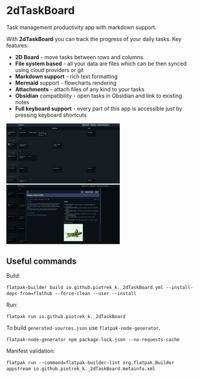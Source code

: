 # 2dTaskBoard

Task management productivity app with markdown support.

With **2dTaskBoard** you can track the progress of your daily tasks. Key features:

- **2D Board** - move tasks between rows and columns.
- **File system based** - all your data are files which can be then synced using cloud providers or git
- **Markdown support** - rich text formatting
- **Mermaid** support - flowcharts rendering
- **Attachments** - attach files of any kind to your tasks
- **Obsidian** compatibility - open tasks in Obsidian and link to existing notes
- **Full keyboard support** - every part of this app is accessible just by pressing keyboard shortcuts

<img src="screenshots/board_view.png" alt="Board view" style="max-width: 300px; height: auto;">
<img src="screenshots/task_view.png" alt="Task view" style="max-width: 300px; height: auto;">


## Useful commands

Build:
```
flatpak-builder build io.github.piotrek_k._2dTaskBoard.yml --install-deps-from=flathub --force-clean --user --install
```

Run:
```
flatpak run io.github.piotrek_k._2dTaskBoard
```

To build `generated-sources.json` use `flatpak-node-generator`.

```
flatpak-node-generator npm package-lock.json --no-requests-cache
```

Manifest validation:
```
flatpak run --command=flatpak-builder-lint org.flatpak.Builder appstream io.github.piotrek_k._2dTaskBoard.metainfo.xml
```
